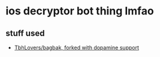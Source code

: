 # ios decryptor bot thing lmfao

## stuff used
- [TbhLovers/bagbak, forked with dopamine support](https://github.com/TbhLovers/bagbak)
